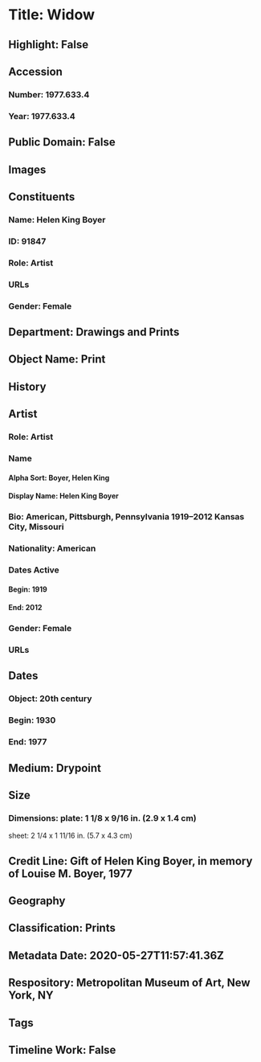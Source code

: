 # Title: Widow
## Highlight: False
## Accession
### Number: 1977.633.4
### Year: 1977.633.4
## Public Domain: False
## Images
## Constituents
### Name: Helen King Boyer
### ID: 91847
### Role: Artist
### URLs
### Gender: Female
## Department: Drawings and Prints
## Object Name: Print
## History
## Artist
### Role: Artist
### Name
#### Alpha Sort: Boyer, Helen King
#### Display Name: Helen King Boyer
### Bio: American, Pittsburgh, Pennsylvania 1919–2012 Kansas City, Missouri
### Nationality: American
### Dates Active
#### Begin: 1919
#### End: 2012
### Gender: Female
### URLs
## Dates
### Object: 20th century
### Begin: 1930
### End: 1977
## Medium: Drypoint
## Size
### Dimensions: plate: 1 1/8 x 9/16 in. (2.9 x 1.4 cm)
sheet: 2 1/4 x 1 11/16 in. (5.7 x 4.3 cm)
## Credit Line: Gift of Helen King Boyer, in memory of Louise M. Boyer, 1977
## Geography
## Classification: Prints
## Metadata Date: 2020-05-27T11:57:41.36Z
## Respository: Metropolitan Museum of Art, New York, NY
## Tags
## Timeline Work: False